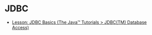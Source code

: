 # JDBC
- [Lesson: JDBC Basics (The Java™ Tutorials > JDBC(TM) Database Access)](https://docs.oracle.com/javase/tutorial/jdbc/basics/)
